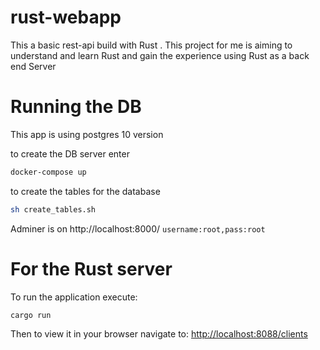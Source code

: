 # rust-webapp
This a basic rest-api build with Rust . This project for me is aiming to understand and learn Rust 
and gain the experience using Rust as a back end Server

# Running the DB
This app is using postgres 10 version  

to create the DB server enter 
```bash 
docker-compose up 
```

to create the tables for the database
```bash 
sh create_tables.sh
```


Adminer is on http://localhost:8000/      `username:root,pass:root`

# For the Rust server 
To run the application execute:

```bash
cargo run
```

Then to view it in your browser navigate to: [http://localhost:8088/clients](http://localhost:8088/clients)
